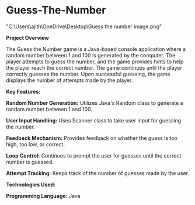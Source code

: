 # Guess-The-Number
"C:\Users\ajith\OneDrive\Desktop\Guess the number image.png"


**Project Overview**

The Guess the Number game is a Java-based console application where a random number between 1 and 100 is generated by the computer. The player attempts to guess the number, and the game provides hints to help the player reach the correct number. The game continues until the player correctly guesses the number. Upon successful guessing, the game displays the number of attempts made by the player.

**Key Features:**

**Random Number Generation:** Utilizes Java's Random class to generate a random number between 1 and 100.

**User Input Handling:** Uses Scanner class to take user input for guessing the number.

**Feedback Mechanism:** Provides feedback on whether the guess is too high, too low, or correct.

**Loop Control:** Continues to prompt the user for guesses until the correct number is guessed.

**Attempt Tracking:** Keeps track of the number of guesses made by the user.

**Technologies Used:**

**Programming Language:** Java
